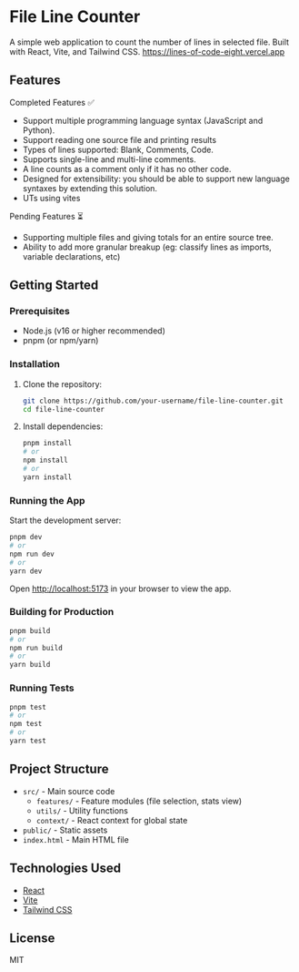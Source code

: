 # File Line Counter

A simple web application to count the number of lines in selected file. Built with React, Vite, and Tailwind CSS.
https://lines-of-code-eight.vercel.app

## Features 

Completed Features ✅
- Support multiple programming language syntax (JavaScript and Python).
- Support reading one source file and printing results
- Types of lines supported: Blank, Comments, Code.
- Supports single-line and multi-line comments.
- A line counts as a comment only if it has no other code.
- Designed for extensibility: you should be able to support new language syntaxes by
extending this solution.
- UTs using vites

Pending Features ⏳
- Supporting multiple files and giving totals for an entire source tree.
- Ability to add more granular breakup (eg: classify lines as imports, variable
declarations, etc)
  

## Getting Started

### Prerequisites

- Node.js (v16 or higher recommended)
- pnpm (or npm/yarn)

### Installation

1. Clone the repository:
   ```sh
   git clone https://github.com/your-username/file-line-counter.git
   cd file-line-counter
   ```
2. Install dependencies:
   ```sh
   pnpm install
   # or
   npm install
   # or
   yarn install
   ```

### Running the App

Start the development server:

```sh
pnpm dev
# or
npm run dev
# or
yarn dev
```

Open [http://localhost:5173](http://localhost:5173) in your browser to view the app.

### Building for Production

```sh
pnpm build
# or
npm run build
# or
yarn build
```

### Running Tests

```sh
pnpm test
# or
npm test
# or
yarn test
```

## Project Structure

- `src/` - Main source code
  - `features/` - Feature modules (file selection, stats view)
  - `utils/` - Utility functions
  - `context/` - React context for global state
- `public/` - Static assets
- `index.html` - Main HTML file

## Technologies Used

- [React](https://react.dev/)
- [Vite](https://vitejs.dev/)
- [Tailwind CSS](https://tailwindcss.com/)

## License

MIT
